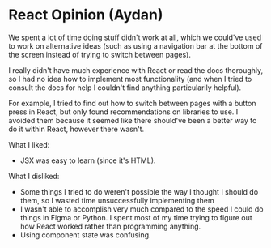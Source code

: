 # React Opinion (Aydan)
We spent a lot of time doing stuff didn't work at all, which we could've used to work on alternative ideas (such as using a navigation bar at the bottom of the screen instead of trying to switch between pages).

I really didn't have much experience with React or read the docs thoroughly, so I had no idea how to implement most functionality (and when I tried to consult the docs for help I couldn't find anything particularily helpful).

For example, I tried to find out how to switch between pages with a button press in React, but only found recommendations on libraries to use. I avoided them because it seemed like there should've been a better way to do it within React, however there wasn't.

What I liked:
* JSX was easy to learn (since it's HTML).

What I disliked:
* Some things I tried to do weren't possible the way I thought I should do them, so I wasted time unsuccessfully implementing them
* I wasn't able to accomplish very much compared to the speed I could do things in Figma or Python. I spent most of my time trying to figure out how React worked rather than programming anything.
* Using component state was confusing.
